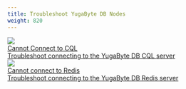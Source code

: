 ```yaml
---
title: Troubleshoot YugaByte DB Nodes
weight: 820
---
```



<div>

  <a class="section-link icon-offset" href="/troubleshoot/common-issues/connect-cql">
    <div class="icon">
      <img src="/images/section_icons/troubleshoot/troubleshoot.png" aria-hidden="true" />
    </div>
    <div class="text">
      Cannot Connect to CQL
      <div class="caption"> Troubleshoot connecting to the YugaByte DB CQL server</div>
    </div>
  </a>

  <a class="section-link icon-offset" href="/troubleshoot/common-issues/connect-redis">
    <div class="icon">
      <img src="/images/section_icons/troubleshoot/troubleshoot.png" aria-hidden="true" />
    </div>
    <div class="text">
      Cannot connect to Redis
      <div class="caption">Troubleshoot connecting to the YugaByte DB Redis server</div>
    </div>
  </a>

</div>
